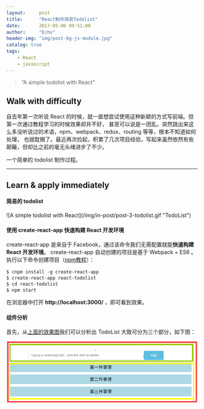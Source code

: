 ```yaml
---
layout:     post
title:      "React制作简易Todolist"
date:       2017-05-06 09:51:00
author:     "Echo"
header-img: "img/post-bg-js-module.jpg"
catalog: true
tags:
    - React
    - javascript
---
```


> “A simple todolist with React”

## Walk with difficulty

自去年第一次听说 React 的时候，就一直想尝试使用这种新颖的方式写前端。但第一次通过教程学习的时候效果却并不好，
甚至可以说是一团乱。突然跳出来这么多没听说过的术语，npm、webpack、redux、routing 等等，根本不知道如何处理，
也就耽搁了。最近再次捡起，积累了几次项目经验，写起来虽然依然有些颠簸，但却比之前的毫无头绪进步了不少。

一个简单的 todolist 制作过程。

---
## Learn & apply immediately 

#### 简易的 todolist

<p id = "TodoList"></p>
![A simple todolist with React](/img/in-post/post-3-todolist.gif "TodoList")

#### 使用 create-react-app 快速构建 React 开发环境

create-react-app 是来自于 Facebook，通过该命令我们无需配置就能**快速构建 React 开发环境**。
create-react-app 自动创建的项目是基于 Webpack + ES6 。
执行以下命令创建项目（[npm教程](http://www.runoob.com/nodejs/nodejs-npm.html)）：

```
$ cnpm install -g create-react-app
$ create-react-app react-todolist
$ cd react-todolist
$ npm start
```

在浏览器中打开 **http://localhost:3000/** ，即可看到效果。

#### 组件分析

首先，从[上面的效果图](#TodoList)我们可以分析出 TodoList 大致可分为三个部分，如下图：

![Todolist structure](/img/in-post/post-4-structure.png "Structure")









